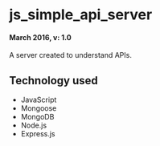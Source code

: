 # js_simple_api_server
#### March 2016, v: 1.0

A server created to understand APIs.

## Technology used
* JavaScript
* Mongoose
* MongoDB
* Node.js
* Express.js
